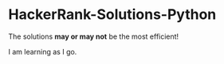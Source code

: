 # HackerRank-Solutions-Python
The solutions **may or may not** be the most efficient!

I am learning as I go.
